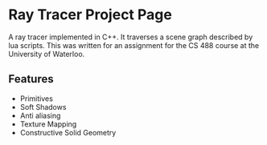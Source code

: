 # Ray Tracer Project Page

A ray tracer implemented in C++. It traverses a scene graph described by lua scripts.
This was written for an assignment for the CS 488 course at the University of Waterloo.

## Features
- Primitives
- Soft Shadows
- Anti aliasing
- Texture Mapping
- Constructive Solid Geometry

